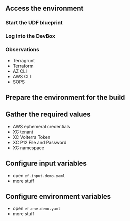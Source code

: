 ## Access the environment
### Start the UDF blueprint

### Log into the DevBox

### Observations
 - Terragrunt
 - Terraform
 - AZ CLI
 - AWS CLI
 - SOPS

## Prepare the environment for the build

## Gather the required values
- AWS ephemeral credentials
- XC tenant
- XC Volterra Token
- XC P12 File and Password
- XC namespace

## Configure input variables
- open `ef.input.demo.yaml`
- more stuff
## Configure environment variables
- open `ef.env.demo.yaml`
- more stuff

